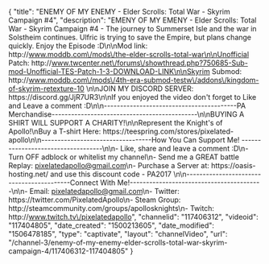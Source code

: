 {
    "title": "ENEMY OF MY ENEMY - Elder Scrolls: Total War - Skyrim Campaign #4",
    "description": "EMENY OF MY EMENY - Elder Scrolls: Total War - Skyrim Campaign #4 - The journey to Summerset Isle and the war in Solstheim continues. Ulfric is trying to save the Empire, but plans change quickly. Enjoy the Episode :D\n\nMod link: http:\/\/www.moddb.com\/mods\/the-elder-scrolls-total-war\n\nUnofficial Patch: http:\/\/www.twcenter.net\/forums\/showthread.php?750685-Sub-mod-Unofficial-TES-Patch-1-3-DOWNLOAD-LINK\n\nSkyrim Submod: http:\/\/www.moddb.com\/mods\/4th-era-submod-testw\/addons\/kingdom-of-skyrim-retexture-10 \n\nJOIN MY DISCORD SERVER: https:\/\/discord.gg\/JjR7UR3\n\nIf you enjoyed the video don't forget to Like and Leave a comment :D\n\n-----------------------------------------PA Merchandise---------------------------------------------\n\nBUYING A SHIRT WILL SUPPORT A CHARITY!\n\nRepresent the Knight's of Apollo!\nBuy a T-shirt Here: https:\/\/teespring.com\/stores\/pixelated-apollo\n\n----------------------------------How You Can Support Me! -----------------------------------\n\n- Like, share and leave a comment :D\n- Turn OFF adblock or whitelist my channel\n- Send me a GREAT battle Replay: pixelatedapollo@gmail.com\n- Purchase a Server at: https:\/\/oasis-hosting.net\/ and use this discount code - PA2017 \n\n------------------------------------------Connect With Me!-----------------------------------------\n\n- Email: pixelatedapollo@gmail.com\n- Twitter: https:\/\/twitter.com\/PixelatedApollo\n- Steam Group:  http:\/\/steamcommunity.com\/groups\/apollosknights\n- Twitch: http:\/\/www.twitch.tv\/pixelatedapollo",
    "channelid": "117406312",
    "videoid": "117404805",
    "date_created": "1500213605",
    "date_modified": "1506478185",
    "type": "captivate",
    "layout": "channelVideo",
    "url": "\/channel-3\/enemy-of-my-enemy-elder-scrolls-total-war-skyrim-campaign-4\/117406312-117404805"
}